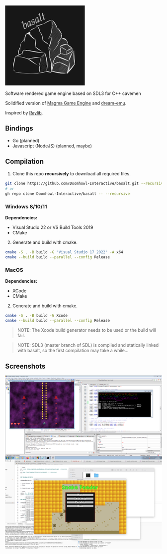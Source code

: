 ![basalt](misc/logo_small.png)

Software rendered game engine based on SDL3 for C++ cavemen

Solidified version of [Magma Game Engine](https://github.com/bramtechs/RaylibMagmaEngine) and [dream-emu](https://github.com/bramtechs/dream-emu).

Inspired by [Raylib](https://github.com/raysan5/raylib).

## Bindings

- Go (planned)
- Javascript (NodeJS) (planned, maybe)

## Compilation

1. Clone this repo **recursively** to download all required files.

```bash
git clone https://github.com/Doomhowl-Interactive/basalt.git --recursive
# or
gh repo clone Doomhowl-Interactive/basalt -- --recursive
```

### Windows 8/10/11

**Dependencies:**

- Visual Studio 22 or VS Build Tools 2019
- CMake

2. Generate and build with cmake.

```bash
cmake -S . -B build -G "Visual Studio 17 2022" -A x64
cmake --build build --parallel --config Release
```

### MacOS

**Dependencies:**

- XCode
- CMake

2. Generate and build with cmake.

```bash
cmake -S . -B build -G Xcode
cmake --build build --parallel --config Release
```

> NOTE: The Xcode build generator needs to be used or the build will fail.

> NOTE: SDL3 (master branch of SDL) is compiled and statically linked with basalt,
> so the first compilation may take a while...

## Screenshots

![Preview](screenshots/windows7_2.PNG)
![Preview2](screenshots/macos.png)
